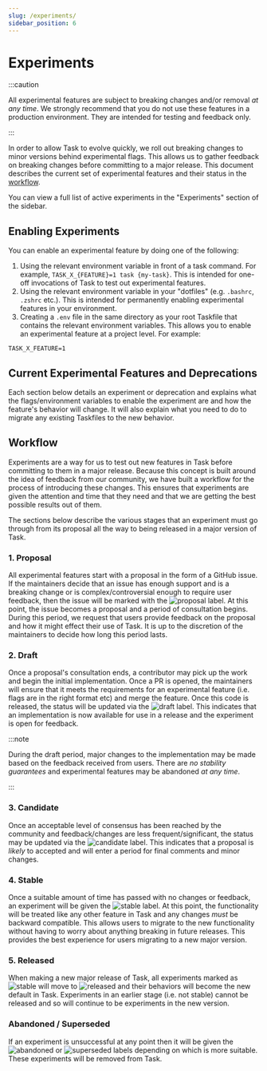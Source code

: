 ```yaml
---
slug: /experiments/
sidebar_position: 6
---
```


# Experiments

:::caution

All experimental features are subject to breaking changes and/or removal _at any
time_. We strongly recommend that you do not use these features in a production
environment. They are intended for testing and feedback only.

:::

In order to allow Task to evolve quickly, we roll out breaking changes to minor
versions behind experimental flags. This allows us to gather feedback on
breaking changes before committing to a major release. This document describes
the current set of experimental features and their status in the
[workflow](#workflow).

You can view a full list of active experiments in the "Experiments" section of
the sidebar.

## Enabling Experiments

You can enable an experimental feature by doing one of the following:

1. Using the relevant environment variable in front of a task command. For
   example, `TASK_X_{FEATURE}=1 task {my-task}`. This is intended for one-off
   invocations of Task to test out experimental features.
1. Using the relevant environment variable in your "dotfiles" (e.g. `.bashrc`,
   `.zshrc` etc.). This is intended for permanently enabling experimental
   features in your environment.
1. Creating a `.env` file in the same directory as your root Taskfile that
   contains the relevant environment variables. This allows you to enable an
   experimental feature at a project level. For example:

```shell title=".env"
TASK_X_FEATURE=1
```

## Current Experimental Features and Deprecations

Each section below details an experiment or deprecation and explains what the
flags/environment variables to enable the experiment are and how the feature's
behavior will change. It will also explain what you need to do to migrate any
existing Taskfiles to the new behavior.

## Workflow

Experiments are a way for us to test out new features in Task before committing
to them in a major release. Because this concept is built around the idea of
feedback from our community, we have built a workflow for the process of
introducing these changes. This ensures that experiments are given the attention
and time that they need and that we are getting the best possible results out of
them.

The sections below describe the various stages that an experiment must go
through from its proposal all the way to being released in a major version of
Task.

### 1. Proposal

All experimental features start with a proposal in the form of a GitHub issue.
If the maintainers decide that an issue has enough support and is a breaking
change or is complex/controversial enough to require user feedback, then the
issue will be marked with the ![proposal] label. At this point, the issue
becomes a proposal and a period of consultation begins. During this period, we
request that users provide feedback on the proposal and how it might effect
their use of Task. It is up to the discretion of the maintainers to decide how
long this period lasts.

### 2. Draft

Once a proposal's consultation ends, a contributor may pick up the work and
begin the initial implementation. Once a PR is opened, the maintainers will
ensure that it meets the requirements for an experimental feature (i.e. flags
are in the right format etc) and merge the feature. Once this code is released,
the status will be updated via the ![draft] label. This indicates that an
implementation is now available for use in a release and the experiment is open
for feedback.

:::note

During the draft period, major changes to the implementation may be made based
on the feedback received from users. There are _no stability guarantees_ and
experimental features may be abandoned _at any time_.

:::

### 3. Candidate

Once an acceptable level of consensus has been reached by the community and
feedback/changes are less frequent/significant, the status may be updated via
the ![candidate] label. This indicates that a proposal is _likely_ to accepted
and will enter a period for final comments and minor changes.

### 4. Stable

Once a suitable amount of time has passed with no changes or feedback, an
experiment will be given the ![stable] label. At this point, the functionality
will be treated like any other feature in Task and any changes _must_ be
backward compatible. This allows users to migrate to the new functionality
without having to worry about anything breaking in future releases. This
provides the best experience for users migrating to a new major version.

### 5. Released

When making a new major release of Task, all experiments marked as ![stable]
will move to ![released] and their behaviors will become the new default in
Task. Experiments in an earlier stage (i.e. not stable) cannot be released and
so will continue to be experiments in the new version.

### Abandoned / Superseded

If an experiment is unsuccessful at any point then it will be given the
![abandoned] or ![superseded] labels depending on which is more suitable. These
experiments will be removed from Task.

<!-- prettier-ignore-start -->
[proposal]: https://img.shields.io/badge/experiment:%20proposal-purple
[draft]: https://img.shields.io/badge/experiment:%20draft-purple
[candidate]: https://img.shields.io/badge/experiment:%20candidate-purple
[stable]: https://img.shields.io/badge/experiment:%20stable-purple
[released]: https://img.shields.io/badge/experiment:%20released-purple
[abandoned]: https://img.shields.io/badge/experiment:%20abandoned-purple
[superseded]: https://img.shields.io/badge/experiment:%20superseded-purple
<!-- prettier-ignore-end -->
